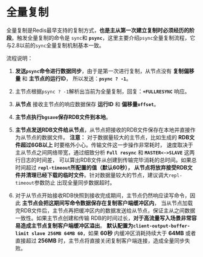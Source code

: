 全量复制
==============================================================
全量复制是Redis最早支持的复制方式，**也是主从第一次建立复制时必须经历的阶段**。触发全量复制的命令是
`sync`和 **`psync`**，这里主要介绍`psync`全量复制流程，它与2.8以前的`sync`全量复制机制基本一致。

流程说明：

1. **发送`psync`命令进行数据同步**，由于是第一次进行复制，从节点没有 **复制偏移量** 和 **主节点的运行ID**，
所以发送：**`psync ? -1`**。

2. 主节点根据`psync ? -1`解析出当前为全量复制，回复：**`+FULLRESYNC`** 响应。

3. **从节点** 接收主节点的响应数据保存 **运行ID** 和 **偏移量`offset`**。

4. **主节点执行`bgsave`保存RDB文件到本地**。

5. **主节点发送RDB文件给从节点**，从节点把接收的RDB文件保存在本地并直接作为从节点的数据文件。
   **注意：** 对于数据量较大的主节点，比如生成的 **RDB文件超过6GB以上** 时要格外小心。传输文件这一步操作非常耗时，
   速度取决于主从节点之间网络带宽，通过细致分析 **`Full resync`** 和 **`MASTER<->SLAVE`** 这两行日志的时间差，
   可以算出RDB文件从创建到传输完毕消耗的总时间。如果总时间超过 **`repl-timeout`所配置的值（默认60秒），
   从节点将放弃接受RDB文件并清理已经下载的临时文件**。针对数据量较大的节点，建议调大`repl-timeout`参数防止
   出现全量同步数据超时。

6. 对于从节点开始接收RDB快照到接收完成期间，主节点仍然响应读写命令，因此 **主节点会把这期间写命令数据保存在复制客户端缓冲区内**，
   当从节点加载完RDB文件后，主节点再把缓冲区内的数据发送给从节点，保证主从之间数据一致性。如果主节点创建和传输
   RDB的时间过长，**对于高流量写入场景非常容易造成主节点复制客户端缓冲区溢出**。
   **默认配置为`client-output-buffer-limit slave 256MB 64MB 60`**，如果 **60秒** 内缓冲区消耗持续大于 **64MB** 或者
   直接超过 **256MB** 时，主节点将直接关闭复制客户端连接，造成全量同步失败。
